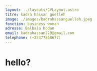 ```yaml
---
layout: ../layouts/CVLayout.astro
titre: kadra hassan guelleh
image: ./images/kadrahassanguelleh.jpeg
fonction: business woman
adresse: Balbala hodan
email: kadrahassan229@gmail.com
telephone: (+25377868677)
---
```


# hello?
